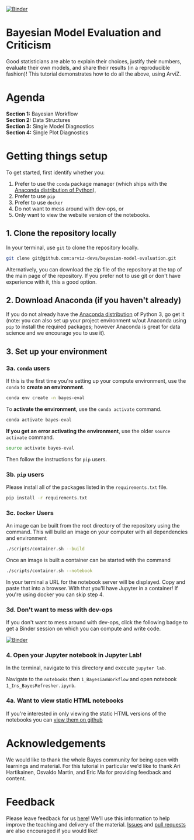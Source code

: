 [![Binder](https://mybinder.org/badge.svg)](https://mybinder.org/v2/gh/arviz-devs/bayesian-model-evaluation/master)

# Bayesian Model Evaluation and Criticism

Good statisticians are able to explain their choices, justify their numbers,
evaluate their own models, and share their results (in a reproducible fashion)! 
This tutorial demonstrates how to do all the above, using ArviZ.

# Agenda
**Section 1:** Bayesian Workflow  
**Section 2:** Data Structures  
**Section 3:** Single Model Diagnostics  
**Section 4:** Single Plot Diagnostics

# Getting things setup

To get started, first identify whether you:

1. Prefer to use the `conda` package manager (which ships with the [Anaconda distribution of Python](https://www.anaconda.com/)), 
2. Prefer to use `pip`
3. Prefer to use `docker`
4. Do not want to mess around with dev-ops, or
5. Only want to view the website version of the notebooks.

## 1. Clone the repository locally

In your terminal, use `git` to clone the repository locally.

```bash
git clone git@github.com:arviz-devs/bayesian-model-evaluation.git 
```

Alternatively, you can download the zip file of the repository at the top of the main page of the repository. If you prefer not to use git or don't have experience with it, this a good option.

## 2. Download Anaconda (if you haven't already)

If you do not already have the [Anaconda distribution](https://www.anaconda.com/download/) of Python 3, go get it (note: you can also set up your project environment w/out Anaconda using `pip` to install the required packages; however Anaconda is great for data science and we encourage you to use it).

## 3. Set up your environment

### 3a. `conda` users

If this is the first time you're setting up your compute environment, use the `conda` to **create an environment**.

```bash
conda env create -n bayes-eval
```

To **activate the environment**, use the `conda activate` command.

```bash
conda activate bayes-eval
```

**If you get an error activating the environment**, use the older `source activate` command.

```bash
source activate bayes-eval
```

Then follow the instructions for `pip` users.

### 3b. `pip` users

Please install all of the packages listed in the `requirements.txt` file.

```bash
pip install -r requirements.txt
```

### 3c. `Docker` Users

An image can be built from the root directory of the repository using the command.
This will build an image on your computer with all dependencies and environment
```bash
./scripts/container.sh --build
```

Once an image is built a container can be started with the command
```bash
./scripts/container.sh --notebook
```

In your terminal a URL for the notebook server will be displayed. Copy
and paste that into a browser. With that you'll have Jupyter in a container!
If you're using docker you can skip step 4.

### 3d. Don't want to mess with dev-ops

If you don't want to mess around with dev-ops, click the following badge to get a Binder session on which you can compute and write code.

[![Binder](https://mybinder.org/badge.svg)](https://mybinder.org/v2/gh/arviz-devs/bayesian-model-evaluation/master)


### 4. Open your Jupyter notebook in Jupyter Lab!

In the terminal, navigate to this directory and execute `jupyter lab`.

Navigate to the `notebooks` then `1_BayesianWorkflow` and open notebook 
`1_Ins_BayesRefresher.ipynb`.

### 4a. Want to view static HTML notebooks

If you're interested in only viewing the static HTML versions of the notebooks 
you can [view them on github](https://github.com/arviz-devs/bayesian-model-evaluation/tree/master/notebooks)

# Acknowledgements
We would like to thank the whole Bayes community for being open with
learnings and material. For this tutorial in particular we'd like to thank
Ari Hartikainen, Osvaldo Martin, and Eric Ma for providing feedback and content.

# Feedback

Please leave feedback for us [here](https://forms.gle/cUStHUo5k9yZcrUn9)! 
We'll use this information to help improve the teaching and delivery of the material.
[Issues](https://github.com/arviz-devs/bayesian-model-evaluation/issues) and [pull requests](https://github.com/arviz-devs/bayesian-model-evaluation/pulls) are also encouraged if you would like!

